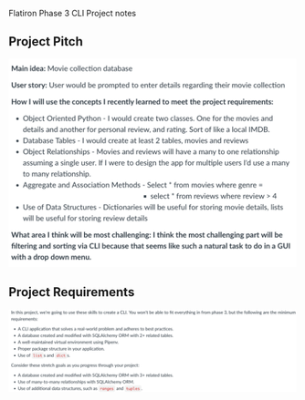 Flatiron Phase 3 CLI Project notes

## Project Pitch

![Project Pitch](image.png)

## Project Requirements

![Project Requirements](image-1.png)

